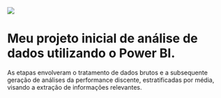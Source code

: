 <img src="https://encrypted-tbn0.gstatic.com/images?q=tbn:ANd9GcSjpdLoaE3aPMl3rWVCWOXoW-qZz0MK4Nxseg&s"/>

# Meu projeto inicial de análise de dados utilizando o Power BI.

As etapas envolveram o tratamento de dados brutos e a subsequente geração de análises da performance discente, estratificadas por média, visando a extração de informações relevantes.

